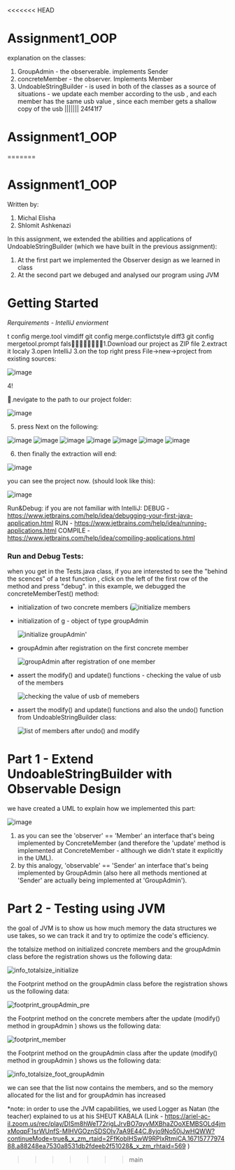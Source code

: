 <<<<<<< HEAD
# Assignment1_OOP

explanation on the classes:

1. GroupAdmin - the observerable.  implements Sender
2. concreteMember - the observer. Implements Member
3. UndoableStringBuilder - is used in both of the classes as a source of situations - we update each member according to the usb , and each member has the same usb value , since each member gets a shallow copy of the usb
||||||| 24f41f7
# Assignment1_OOP
=======
# Assignment1_OOP
Written by:
1. Michal Elisha
2. Shlomit Ashkenazi

In this assignment, we extended the abilities and applications of UndoableStringBuilder (which we have built in the previous assignment):
  1. At the first part we implemented the Observer design as we learned in class
  2. At the second part we debuged and analysed our program using JVM

# Getting Started
*Rerquirements - IntelliJ enviorment*

t config merge.tool vimdiff
git config merge.conflictstyle diff3
git config mergetool.prompt fals1.Download our project as ZIP file
2.extract it localy
3.open IntelliJ
3.on the top right press File->new->project from existing sources:

![image](https://user-images.githubusercontent.com/42152443/210076094-10179040-735f-4af5-b15b-28d1fcc26a4c.png)

4!






.nevigate to the path to our project folder:

![image](https://user-images.githubusercontent.com/42152443/210076190-91b23a11-7518-4eb5-83f3-46af2ae0122f.png)

5. press Next on the following:

![image](https://user-images.githubusercontent.com/42152443/210076270-66c83781-2034-40ef-a999-8efd742b617b.png)
![image](https://user-images.githubusercontent.com/42152443/210076284-9f50497e-68f2-4864-aef5-104d4bb8169c.png)
![image](https://user-images.githubusercontent.com/42152443/210076306-5451d701-95f5-41c0-8df4-233328095f9a.png)
![image](https://user-images.githubusercontent.com/42152443/210076323-259ab30e-2aca-47d8-88ff-eacd509e1a4c.png)
![image](https://user-images.githubusercontent.com/42152443/210076372-97673730-f2e4-418d-960f-6a2a0661ed21.png)
![image](https://user-images.githubusercontent.com/42152443/210076405-567b3f5f-d1af-47fc-a646-7cd2025672ea.png)
![image](https://user-images.githubusercontent.com/42152443/210076424-dc937216-9967-415a-a94e-8969e0137b3a.png)

6. then finally the extraction will end:

![image](https://user-images.githubusercontent.com/42152443/210076519-417a21fa-73b7-4ee6-a65e-346514906ef3.png)

you can see the project now. (should look like this):

![image](https://user-images.githubusercontent.com/42152443/210077082-9681d7d0-1090-44ca-8f82-cae61d609669.png)


Run&Debug:
if you are not familiar with IntelliJ: 
DEBUG - https://www.jetbrains.com/help/idea/debugging-your-first-java-application.html
RUN - https://www.jetbrains.com/help/idea/running-applications.html
COMPILE - https://www.jetbrains.com/help/idea/compiling-applications.html

### Run and Debug Tests:
when you get in the Tests.java class, if you are interested to see the "behind the scences" of a test function , click on the left of the first row of the method and press "debug".
in this example, we debugged the concreteMemberTest() method:

* initialization of two concrete members
  i![initialize members](https://user-images.githubusercontent.com/91603335/210090936-9ee81b00-bc19-4564-b75b-ab18d1a488bc.png)
  
* initialization of g - object  of type groupAdmin 

  ![initialize groupAdmin'](https://user-images.githubusercontent.com/91603335/210091974-f8977392-5555-4458-9553-1ebc4c072991.png)
    
* groupAdmin after registration on the first concrete member
  
  ![groupAdmin after registration of one member](https://user-images.githubusercontent.com/91603335/210090745-7c28612f-3f21-46ee-a401-6305635c14c2.png)


* assert the modify() and update() functions - checking the value of usb of the members
  
  ![checking the value of usb of memebers](https://user-images.githubusercontent.com/91603335/210090478-a2bff75b-6fe2-4e63-b422-3565fc32b7b4.png)
  
* assert  the modify() and update() functions and also the undo() function from UndoableStringBuilder class:
 
  ![list of members after undo() and modify](https://user-images.githubusercontent.com/91603335/210091602-90a70ce5-ab0a-4ae2-b053-8047f4c40c9a.png)


# Part 1 - Extend UndoableStringBuilder with Observable Design
we have created a UML to explain how we implemented this part:

![image](https://user-images.githubusercontent.com/42152443/210070552-c0ca8429-d950-4b72-ac26-9b3ea0d4c20e.png)

1. as you can see the 'observer' == 'Member' an interface that's being implemented by ConcreteMember (and therefore the 'update' method is implemented at ConcreteMember - although we didn't state it explicitly in the UML).
2. by this analogy, 'observable' == 'Sender' an interface that's being  implemented by GroupAdmin (also here all methods mentioned at 'Sender' are actually being implemented at 'GroupAdmin').

# Part 2 - Testing using JVM

the goal of JVM is to show us how much memory the data structures we use takes, so we can track it and try to optimize the code's efficiency.

the totalsize method on initialized concrete  members and the groupAdmin class  before the registration shows us the following data:

![info_totalsize_initialize](https://user-images.githubusercontent.com/91603335/210088729-68bd7158-70a9-4e07-a3ea-00830fa65c85.png)


the Footprint method on the groupAdmin class  before the registration shows us the following data:

![footprint_groupAdmin_pre](https://user-images.githubusercontent.com/91603335/210088849-44413b1f-d1c7-435b-ad04-84cef6c10a3f.png)


the Footprint method on the concrete members after the update (modify() method in groupAdmin )  shows us the following data:

![footprint_member](https://user-images.githubusercontent.com/91603335/210086393-bed18c5c-4936-417f-bd56-a1de0d6c3e13.png)


the Footprint method on the groupAdmin class after the update (modify() method in groupAdmin )  shows us the following data:

![info_totalsize_foot_groupAdmin](https://user-images.githubusercontent.com/91603335/210087291-26d4e821-3942-4b63-b752-97858952e371.png)

we can see that the list now contains the members, and so the memory allocated for the list and for groupAdmin has increased


*note:
in order to use the JVM capabilities, we used Logger as Natan (the teacher) explained to us at his SHEUT KABALA (Link - https://ariel-ac-il.zoom.us/rec/play/DISm8hWeT72rigLJrvBO7qyvMXBhaZOoXEMBSOLd4jmxMoqpF1srWUnfS-MlHVGOznSDSOlv7aA9E44C.8yjo9No50jJwHQWW?continueMode=true&_x_zm_rtaid=2FfKobIHSwW9RPlxRtmiCA.1671577797488.a88248ea7530a8531db2fdeeb2f51028&_x_zm_rhtaid=569 )
>>>>>>> main
